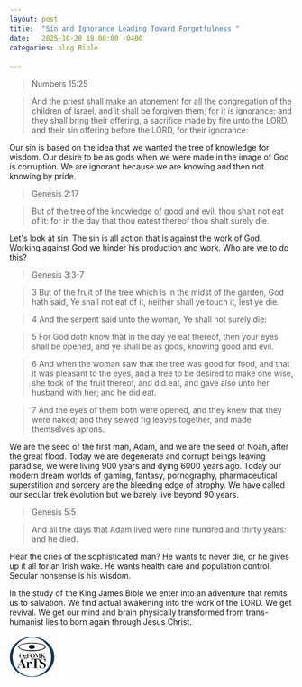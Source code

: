```yaml
---
layout: post
title:  "Sin and Ignorance Leading Toward Forgetfulness "
date:   2025-10-28 18:00:00 -0400
categories: blog Bible

---
```


> Numbers 15:25 

> And the priest shall make an atonement for all the congregation of the
children of Israel, and it shall be forgiven them; for it is ignorance: and
they shall bring their offering, a sacrifice made by fire unto the LORD, and their sin offering before the LORD, for their ignorance:

Our sin is based on the idea that we wanted the tree of knowledge for wisdom. Our desire to be as gods when we were made in the image of God is corruption. We are ignorant because we are knowing and then not knowing by pride.

> Genesis 2:17

> But of the tree of the knowledge of good and evil, thou shalt not eat of
it: for in the day that thou eatest thereof thou shalt surely die.

Let's look at sin. The sin is all action that is against the work of God. Working against God we hinder his production and work. Who are we to do this?

> Genesis 3:3-7

> 3 But of the fruit of the tree which is in the midst of the garden, God hath said, Ye shall not eat of it, neither shall ye touch it, lest ye die.
  
> 4 And the serpent said unto the woman, Ye shall not surely die:

> 5 For God doth know that in the day ye eat thereof, then your eyes shall be opened, and ye shall be as gods, knowing good and evil.

> 6 And when the woman saw that the tree was good for food, and that it was
pleasant to the eyes, and a tree to be desired to make one wise, she took of the fruit thereof, and did eat, and gave also unto her husband with her; and he did eat.

> 7 And the eyes of them both were opened, and they knew that they were naked; and they sewed fig leaves together, and made themselves aprons.


We are the seed of the first man, Adam, and we are the seed of Noah, after the great flood. Today we are degenerate and corrupt beings leaving paradise, we were living 900 years and dying 6000 years ago. Today our modern dream worlds of gaming, fantasy, pornography, pharmaceutical superstition and sorcery are the bleeding edge of atrophy. We have called our secular trek evolution but we barely live beyond 90 years.

> Genesis 5:5

> And all the days that Adam lived were nine hundred and thirty years: and he died.

Hear the cries of the sophisticated man? He wants to never die, or he gives up it all for an Irish wake. He wants health care and population control. Secular nonsense is his wisdom.

In the study of the King James Bible we enter into an adventure that remits us to salvation. We find actual awakening into the work of the LORD. We get revival. We get our mind and brain physically transformed from trans-humanist lies to born again through Jesus Christ.

![OgFOMK ArTS Logo](/assets/OgFOMK-LOGO-20251031.01.80x80.png)
